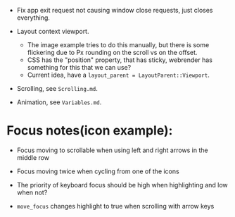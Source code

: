 * Fix app exit request not causing window close requests, just closes everything.

* Layout context viewport.
    - The image example tries to do this manually, but there is some flickering due to Px rounding on the scroll vs on the offset.
    - CSS has the "position" property, that has sticky, webrender has something for this that we can use?
    - Current idea, have a `layout_parent = LayoutParent::Viewport`.

* Scrolling, see `Scrolling.md`.
* Animation, see `Variables.md`.


# Focus notes(icon example):
* Focus moving to scrollable when using left and right arrows in the middle row
* Focus moving twice when cycling from one of the icons

* The priority of keyboard focus should be high when highlighting and low when not?

* `move_focus` changes highlight to true when scrolling with arrow keys